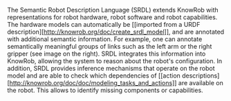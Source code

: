 The Semantic Robot Description Language (SRDL) extends KnowRob with representations for robot hardware,
robot software and robot capabilities. The hardware models can automatically be
[[imported from a URDF description][http://knowrob.org/doc/create_srdl_model]],
and are annotated with additional semantic information.
For example, one can annotate semantically meaningful groups of links such
as the left arm or the right gripper (see image on the right). SRDL integrates
this information into KnowRob, allowing the system to reason about the robot's configuration.
In addition, SRDL provides inference mechanisms that operate on the robot model and
are able to check which dependencies of
[[action descriptions][http://knowrob.org/doc/doc/modeling_tasks_and_actions]]
are available on the robot. This allows to identify missing components or capabilities.